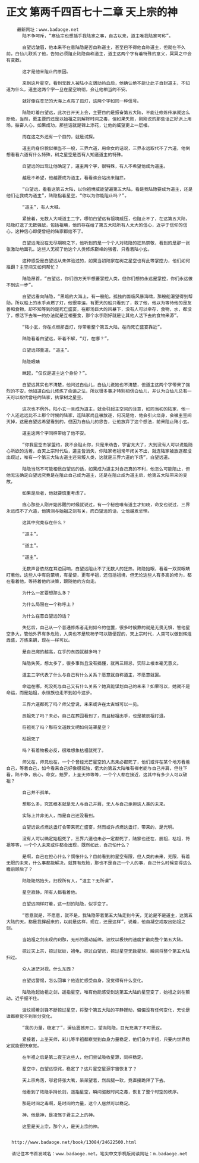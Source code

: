 # 正文 第两千四百七十二章 天上宗的神
        最新网址：www.badaoge.net
          陆不争呵斥，“寒仙宗也想插手我陆家之事，自古以来，道主唯我陆家可称”。
      
          白望远皱眉，他本来不在意陆隐是否自称道主，甚至巴不得他自称道主，但就在不久前，白仙儿联系了他，告知必须阻止陆隐自称道主，道主这两个字有着特殊的意义，冥冥之中会有变数。
      
          这才是他来阻止的原因。
      
          来到这片星空，看到无数人被陆小玄调动热血后，他确认绝不能让此子自封道主，不知道为什么，道主这两个字一旦在星空响彻，会让他相当的不安。
      
          就好像在苍茫的大海上点亮了孤灯，这两个字如同一种信号。
      
          陆隐盯着白望远，此次召开天上会，主要目的是振奋第五大陆，不能让修炼传承就这么断绝，当然，更主要的还是以始祖之剑解除时间之毒，但如果失败，刚刚说的那些话正好派上用场，振奋人心，如果成功，那些话就是锦上添花，让他的威望更上一层楼。
      
          而在这之外还有一个目的，就是试探。
      
          道主的身份貌似相当不一般，三界六道，用命女的话说，三界永远取代不了六道，他倒想看看六道有什么特殊，树之星空是否有人知道道主的特殊。
      
          白望远的出现让他确定了，道主两个字，很特殊，有人不希望他成为道主。
      
          越是不希望，他越要成为道主，看看谁会站出来阻拦。
      
          “白望远，看看这第五大陆，以你祖境威能望遍第五大陆，看是我陆隐要成为道主，还是他们让我成为道主”，陆隐指着星空，“你以为你能阻止吗？”。
      
          “道主”，有人大喊。
      
          紧接着，无数人大喊道主二字，哪怕白望远有祖境威压，也阻止不了，在这第五大陆，陆隐打退了无数强敌，包括祖境，他的存在给了第五大陆所有人太大的信心，近乎于信仰的信心，这种信心即便曾经的陆家都给不了。
      
          白望远淹没在无尽期盼之下，他听到的是一个个人对陆隐的狂热崇敬，看到的是那一张张激动地面孔，这些人无视了他这个人类修炼巅峰的强者，只看着陆小玄。
      
          这种感受是白望远从未体验过的，如果当初陆家在树之星空也有此等掌控力，他们如何推翻？主空间又如何帮忙？
      
          陆隐昂首，“白望远，你们四方天平想要掌控人类，但你们想的永远是掌控，你们永远做不到这一步”。
      
          白望远看向陆隐，“黑暗的大海上，有一艘船，孤独的面临风暴海啸，那艘船渴望得到帮助，所以船上的水手点燃了灯，他很幸运，有更大的船只看到了，救了他，他以为等待他的是友善和食物，却不知等到的是死亡盛宴，在那场巨大的风暴下，没有人可以幸存，食物，水，都没了，想活下去唯一的办法就是互相蚕食，那个水手刚好就是让其他人活下去的食物来源”。
      
          “陆小玄，你在点燃那盏灯，你带着整个第五大陆，在向死亡盛宴靠近”。
      
          陆隐看着白望远，带着不解，“灯，在哪？”。
      
          白望远郑重道，“道主”。
      
          陆隐眼睛
      
          眯起，“仅仅是道主这个身份？”。
      
          白望远其实也不清楚，他问过白仙儿，白仙儿说她也不清楚，但道主这两个字带来了强烈的不安，他知道白仙儿修炼了命运之法，所以很多事才特别相信白仙儿，并认为白仙儿总有一天可以取代曾经的陆家，执掌树之星空。
      
          这次也不例外，陆小玄一旦成为道主，就会引起主空间的注意，如同当初的陆家，他一个人还远远比不上那个时候的陆家，连陆家尚且被放逐，何况是他，他会引火烧身，会被主空间灭掉，这是白望远希望看到的，但因为白仙儿的忠告，让他放弃了这个想法，前来阻止陆小玄。
      
          道主这两个字同样带给了他不安。
      
          “你我星空击掌盟约，我不会阻止你，只是来劝告，宇宙太大了，大到没有人可以说能随心所欲的活着，自天上宗时代后，道主皆消失，你陆家老祖常年闭关不出，就连陆家被放逐都没出现过，唯有一个第三大陆古道主还背叛人类，这就是三界六道的下场”，白望远道。
      
          陆隐当然不可能相信白望远的话，如果成为道主对自己真的不利，他怎么可能阻止，但他无法确定白望远究竟是在阻止自己成为道主，还是在阻止成为道主后，给第五大陆带来的变故。
      
          如果是后者，他就要慎重考虑了。
      
          痕心那些人刚开始苏醒的时候就说过，有一个秘密唯有道主才知晓，命女也说过，三界永远成不了六道，他猜测与始祖之剑有关，而白望远的话，让他越发忌惮。
      
          这其中究竟存在什么？
      
          “道主”。
      
          “道主”。
      
          “道主”。
      
          无数声音依然在耳边回响，白望远阻止不了无数人的狂热，陆隐抬眼，看着一双双眼睛盯着他，这些人中有启蒙境，有星使，更有半祖，还包括祖境，但无论这些人有多高的修为，都在看着他，等待着他的决策，跟随他的方向走。
      
          为什么一定要想那么多？
      
          为什么局限在一个称呼上？
      
          为什么在意白望远的话？
      
          失忆后，自己从一个普通修炼者走到如今的位置，很多时候靠的就是无畏无惧，管他星空多大，管他外界有多危险，人类也不是软柿子可以随便捏的，天上宗时代，人类可以做到辉煌鼎盛，万族来朝，现在一样可以。
      
          是自己爬的越高，在乎的东西就越多吗？
      
          陆隐失笑，想太多了，很多事尚且没有搞懂，就再三顾忌，实际上根本毫无意义。
      
          道主二字代表了什么与自己有什么关系？愿意就自称道主，不愿意就罢。
      
          命运在哪，死没死与自己又有什么关系？她真能谋划自己的未来？如果可以，她就不是命运，而是始祖，永恒族也走不到如今这步。
      
          三界六道都死了吗？师父曾说，未来或许在太古城可以一见。
      
          辰祖死了吗？未必，自己在葬园看到了，而且秘祖出手，也是被辰祖打退。
      
          符祖死了吗？那符文道数文明如何笼罩星空？
      
          枯祖死了
      
          吗？有着物极必反，很难想象枯祖就死了。
      
          师父在，师兄也在，一个个曾经光芒星空的人杰未必都死了，他们或许在某个地方看着自己，等着自己，如今看来自己好像很孤独，偌大的第五大陆唯有禅老能与自己并肩，但往下看，陆不争，痕心，命女，魁罗，上圣天师等等，一个个人都在接近，这其中有多少人可以破祖？
      
          自己并不孤单。
      
          想那么多，究其根本就是无人与自己并肩，无人与自己承担这人类的未来。
      
          实际上并非无人，而是自己还没看到。
      
          白望远说点燃这盏灯会带来死亡盛宴，然而或许点燃这盏灯，带来的，是光明。
      
          没有人可以确定始祖死了，三界六道也未必一定都死了，陆家也还在，辰祖，枯祖，符祖等等，一个个人未来或许都会出现，既然如此，自己怕什么？
      
          是啊，自己在担心什么？惆怅什么？目前看到的星空有限，但人类的未来，无限，有着无限的未来，什么事都能解决，就算有危险，那也不是自己一个人的事，自己什么时候变得这么瞻前顾后了？
      
          陆隐陡然抬头，扫视所有人，“道主？无所谓”。
      
          星空寂静，所有人都看着他。
      
          白望远同样盯着，这一刻的陆隐，似乎变了。
      
          “愿意就是，不愿意，就不是，我陆隐带着第五大陆走到今天，无论是不是道主，这第五大陆的天，都是我撑起来的，以前是这样，现在，还是这样”，说着，他自凝空戒取出始祖之剑。
      
          当始祖之剑出现的刹那，无形的震动延绵，波纹以极快的速度扩散向整个第五大陆。
      
          掠过天上宗，掠过狱蛟，祖龟，掠过白望远，掠过星空无数星球，瞬间将整个第五大陆扫过。
      
          众人迷茫对视，什么东西？
      
          白望远警惕，怎么回事？他连忙感受自身，没觉得有什么变化。
      
          陆隐抬起始祖之剑，遥指星空，唯有他能感受到这第五大陆的星空变了，始祖之剑在颤动，近乎握不住。
      
          波纹顺着剑锋不断掠过星空，将整个第五大陆的平静搅动，偏偏没有任何变化，无论是谁都察觉不到半分变化。
      
          “我的力量，稳定了”，澜仙震撼开口，望向陆隐，目光充满了不可思议。
      
          紧接着，上圣天师，彩儿等半祖都察觉到自身力量稳定，他们身为半祖，只要内世界稳定就能很快察觉。
      
          在半祖之后是第二夜王这些人，他们尝试吸收星源，同样稳定。
      
          星空中，白望远惊诧，稳定了？这片星空星源宇宙恢复了？
      
          天上宗角落，邬君侍张大嘴，呆呆望着，然后腿一软，竟直接跪拜了下去。
      
          他看到了陆隐手持长剑，遥指星空，瞬间驱散时间之毒，恢复了整个时空的秩序。
      
          那是时间之毒啊，是时间的力量，这个人居然可以稳定。
      
          神，他是神，是凌驾于君主之上的神。
      
          这里是天上宗，那个人，是天上宗的神。
      
      
      http://www.badaoge.net/book/13084/24622500.html
      
      请记住本书首发域名：www.badaoge.net。笔尖中文手机版阅读网址：m.badaoge.net